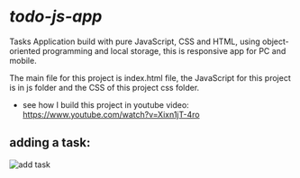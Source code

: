 # <i>todo-js-app</i>

Tasks Application build with pure JavaScript, CSS and HTML, using object-oriented programming and local storage, this is responsive app for PC and mobile.

The main file for this project is index.html file, the JavaScript for this project is in js folder and the CSS of this project css folder.

* see how I build this project in youtube video: https://www.youtube.com/watch?v=Xixn1jT-4ro

## adding a task:

![add task](https://github.com/kggold4/todo-js-app/blob/main/images/gif/gif.gif)